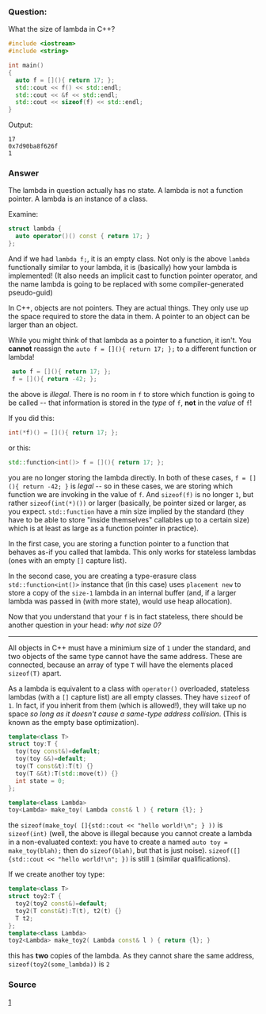 ### Question:

What the size of lambda in C++?

```cpp
#include <iostream>
#include <string>

int main()
{
  auto f = [](){ return 17; };
  std::cout << f() << std::endl;
  std::cout << &f << std::endl;
  std::cout << sizeof(f) << std::endl;
}
```

Output:

```
17
0x7d90ba8f626f
1
```

### Answer

The lambda in question actually has no state. A lambda is not a function pointer. A lambda is an instance of a class.

Examine:

```cpp
struct lambda {
  auto operator()() const { return 17; }
};
```

And if we had `lambda f;`, it is an empty class. Not only is the above `lambda` functionally similar to your lambda, it is (basically) how your lambda is implemented! (It also needs an implicit cast to function pointer operator, and the name lambda is going to be replaced with some compiler-generated pseudo-guid)

In C++, objects are not pointers. They are actual things. They only use up the space required to store the data in them. A pointer to an object can be larger than an object.

While you might think of that lambda as a pointer to a function, it isn't. You **cannot** reassign the `auto f = [](){ return 17; };` to a different function or lambda!

```cpp
 auto f = [](){ return 17; };
 f = [](){ return -42; };
```

the above is _illegal_. There is no room in `f` to store which function is going to be called -- that information is stored in the _type_ of `f`, **not** in the _value_ of `f`!

If you did this:

```cpp
int(*f)() = [](){ return 17; };
```

or this:

```cpp
std::function<int()> f = [](){ return 17; };
```

you are no longer storing the lambda directly. In both of these cases, `f = [](){ return -42; }` is _legal_ -- so in these cases, we are storing which function we are invoking in the value of `f`. And `sizeof(f)` is no longer `1`, but rather `sizeof(int(*)())` or larger (basically, be pointer sized or larger, as you expect. `std::function` have a min size implied by the standard (they have to be able to store "inside themselves" callables up to a certain size) which is at least as large as a function pointer in practice).

In the first case, you are storing a function pointer to a function that behaves as-if you called that lambda. This only works for stateless lambdas (ones with an empty `[]` capture list).

In the second case, you are creating a type-erasure class `std::function<int()>` instance that (in this case) uses `placement new` to store a copy of the `size-1` lambda in an internal buffer (and, if a larger lambda was passed in (with more state), would use heap allocation).

Now that you understand that your `f` is in fact stateless, there should be another question in your head: _why not size 0?_

-----------------------------------------------------------

All objects in C++ must have a minimium size of `1` under the standard, and two objects of the same type cannot have the same address. These are connected, because an array of type `T` will have the elements placed `sizeof(T)` apart.

As a lambda is equivalent to a class with `operator()` overloaded, stateless lambdas (with a `[]` capture list) are all empty classes. They have `sizeof` of `1`. In fact, if you inherit from them (which is allowed!), they will take up no space _so long as it doesn't cause a same-type address collision_. (This is known as the empty base optimization).

```cpp
template<class T>
struct toy:T {
  toy(toy const&)=default;
  toy(toy &&)=default;
  toy(T const&t):T(t) {}
  toy(T &&t):T(std::move(t)) {}
  int state = 0;
};

template<class Lambda>
toy<Lambda> make_toy( Lambda const& l ) { return {l}; }
```

the `sizeof(make_toy( []{std::cout << "hello world!\n"; } ))` is `sizeof(int)` (well, the above is illegal because you cannot create a lambda in a non-evaluated context: you have to create a named `auto toy = make_toy(blah);` then do `sizeof(blah)`, but that is just noise).  `sizeof([]{std::cout << "hello world!\n"; })` is still `1` (similar qualifications).

If we create another toy type:

```cpp
template<class T>
struct toy2:T {
  toy2(toy2 const&)=default;
  toy2(T const&t):T(t), t2(t) {}
  T t2;
};
template<class Lambda>
toy2<Lambda> make_toy2( Lambda const& l ) { return {l}; }
```

this has **two** copies of the lambda. As they cannot share the same address, `sizeof(toy2(some_lambda))` is `2`


### Source

[1](http://stackoverflow.com/questions/37481767/why-is-the-size-of-a-lambda-1-in-c)


